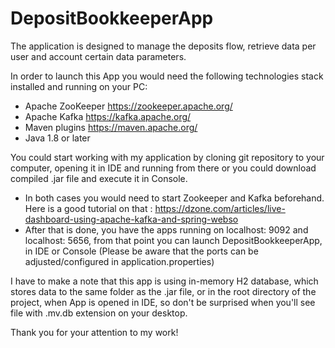 # DepositBookkeeperApp

The application is designed to manage the deposits flow, retrieve data per user and account certain data parameters.

In order to launch this App you would need the following technologies stack installed and running on your PC:

- Apache ZooKeeper https://zookeeper.apache.org/
- Apache Kafka https://kafka.apache.org/
- Maven plugins https://maven.apache.org/
- Java 1.8 or later 

You could start working with my application by cloning git repository to your computer, opening it in IDE and running from there or you could download compiled .jar file and execute it in Console.

- In both cases you would need to start Zookeeper and Kafka beforehand. Here is a good tutorial on that : https://dzone.com/articles/live-dashboard-using-apache-kafka-and-spring-webso
- After that is done, you have the apps running on localhost: 9092 and localhost: 5656, from that point you can launch DepositBookkeeperApp, in IDE or Console (Please be aware that the ports can be adjusted/configured in application.properties)

I have to make a note that this app is using in-memory H2 database, which stores data to the same folder as the .jar file, or in the root directory of the project, when App is opened in IDE, so don't be surprised when you'll see file with .mv.db extension on your desktop.


Thank you for your attention to my work! 
